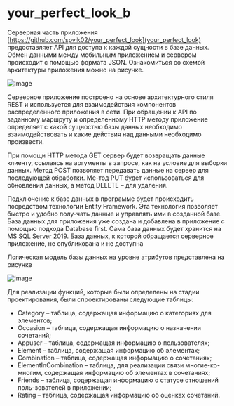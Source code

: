 # your_perfect_look_b

Серверная часть приложения [https://github.com/spvik02/your_perfect_look](your_perfect_look) предоставляет API для доступа к каждой сущности в базе данных. Обмен данными между мобильным приложением и сервером происходит 
с помощью формата JSON. Ознакомиться со схемой архитектуры приложения можно на рисунке.

![image](https://user-images.githubusercontent.com/111181469/184545208-5bb4fc85-94ab-4c4e-9bcd-4c3021838a6e.png)

Серверное приложение построено на основе архитектурного стиля REST и используется для взаимодействия компонентов распределённого приложения в сети.
При обращении к API по заданному маршруту и определенному HTTP методу приложение  определяет с какой сущностью базы данных необходимо взаимодействовать и какие действия над данными необходимо произвести.

При помощи HTTP метода GET сервер будет возвращать данные клиенту, ссылаясь на аргументы в запросе, как на условие для выборки данных. Метод POST позволяет передавать данные на сервер для последующей обработки. Ме-тод PUT будет использоваться для обновления данных, а метод DELETE – для удаления.

Подключение к базе данных в программе будет происходить посредством технологии Entity Framework. Эта технология позволяет быстро и удобно полу-чать данные и управлять ими в созданной базе. База данных для приложения уже создана и добавлена в приложение с помощью подхода Database first. Сама база данных будет хранится на MS SQL Server 2019. База данных, к которой обращается серверное приложение,  не опубликована и не доступна

Логическая модель базы данных на уровне атрибутов представлена на рисунке

![image](https://user-images.githubusercontent.com/111181469/184545331-7c4680c6-2f1a-4b07-afff-d083debd73ac.png)

Для реализации функций, которые были определены на стадии проектирования, были спроектированы следующие таблицы:

- Category – таблица, содержащая информацию о категориях для элементов;
- Occasion – таблица, содержащая информацию о назначении сочетаний;
- Appuser – таблица, содержащая информацию о пользователях;
- Element – таблица, содержащая информацию об элементах;
- Combination – таблица, содержащая информацию о сочетаниях;
- ElementInCombination – таблица, для реализации связи многие-ко-многим, содержащая информацию об элементах в сочетаниях;
- Friends – таблица, содержащая информацию о статусе отношений поль-зователей в приложении;
- Rating – таблица, содержащая информацию об оценках сочетаний.



